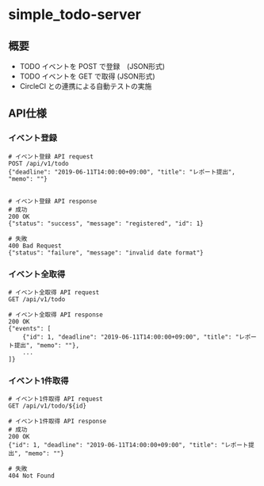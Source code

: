 # simple_todo-server

## 概要
* TODO イベントを POST で登録　(JSON形式)
* TODO イベントを GET で取得 (JSON形式)
* CircleCI との連携による自動テストの実施


## API仕様
### イベント登録
```
# イベント登録 API request
POST /api/v1/todo
{"deadline": "2019-06-11T14:00:00+09:00", "title": "レポート提出", "memo": ""}


# イベント登録 API response
# 成功
200 OK
{"status": "success", "message": "registered", "id": 1}

# 失敗
400 Bad Request
{"status": "failure", "message": "invalid date format"}
```

### イベント全取得
```
# イベント全取得 API request
GET /api/v1/todo

# イベント全取得 API response
200 OK
{"events": [
    {"id": 1, "deadline": "2019-06-11T14:00:00+09:00", "title": "レポート提出", "memo": ""},
    ...
]}
```

### イベント1件取得
```
# イベント1件取得 API request
GET /api/v1/todo/${id}

# イベント1件取得 API response
# 成功
200 OK
{"id": 1, "deadline": "2019-06-11T14:00:00+09:00", "title": "レポート提出", "memo": ""}

# 失敗
404 Not Found
```